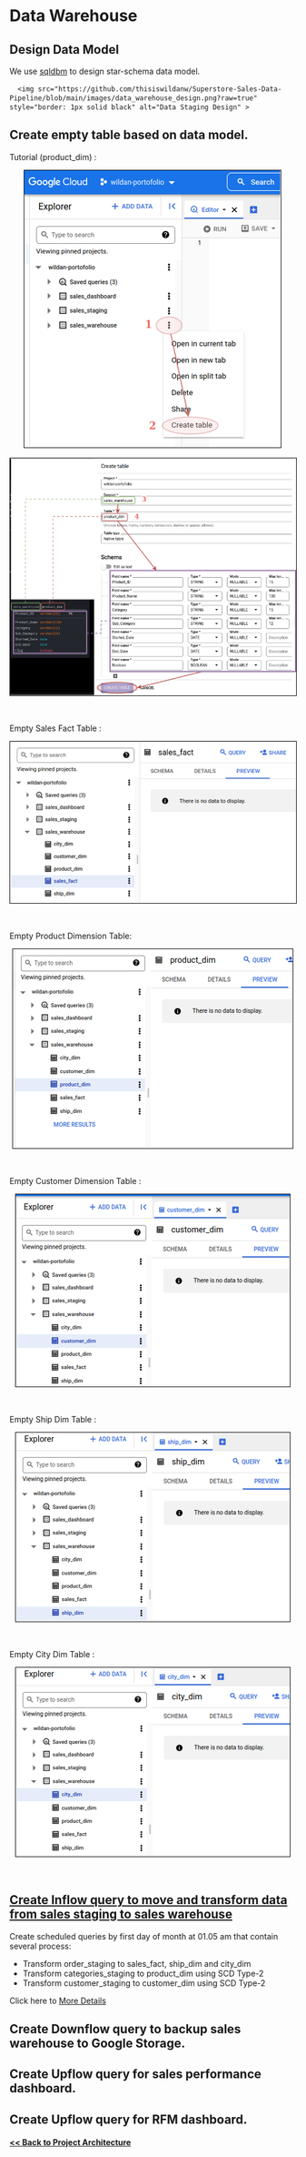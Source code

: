 # Data Warehouse

  ## Design Data Model
   
  We use [sqldbm](https://app.sqldbm.com) to design star-schema data model. 

  <p align="center">
  
      <img src="https://github.com/thisiswildanw/Superstore-Sales-Data-Pipeline/blob/main/images/data_warehouse_design.png?raw=true" style="border: 1px solid black" alt="Data Staging Design" >
  </p>

  ## Create empty table based on data model.
  Tutorial (product_dim) : 

  <p align="center">
      <img src="https://github.com/thisiswildanw/Superstore-Sales-Data-Pipeline/blob/main/images/Create_Table_Part1.png?raw=true" style="border: 1px solid black" alt="Data Staging Design" >
  </p>
  <p align="center">
      <img src="https://github.com/thisiswildanw/Superstore-Sales-Data-Pipeline/blob/main/images/Create_Table_Part2.png?raw=true" style="border: 1px solid black" alt="Data Staging Design" >
  </p>

  <br>


  Empty Sales Fact Table :
  <p align="center">
      <img src="https://github.com/thisiswildanw/Superstore-Sales-Data-Pipeline/blob/main/images/empty_sales_fact.png?raw=true.png" style="border: 1px solid black" alt="Data Staging Design" >
  </p>
  <br>

  Empty Product Dimension Table:
  <p align="center">
      <img src="https://github.com/thisiswildanw/Superstore-Sales-Data-Pipeline/blob/main/images/empty_product_dim.png?raw=true" style="border: 1px solid black" alt="Data Staging Design" >
  </p>
  <br>

  Empty Customer Dimension Table :
  <p align="center">
      <img src="https://github.com/thisiswildanw/Superstore-Sales-Data-Pipeline/blob/main/images/empty_customer_dim.png?raw=true"" style="border: 1px solid black" alt="Data Staging Design" >
  </p>
  <br>
  
  Empty Ship Dim Table :
  <p align="center">
      <img src="https://github.com/thisiswildanw/Superstore-Sales-Data-Pipeline/blob/main/images/empty_ship_dim.png?raw=true"" style="border: 1px solid black" alt="Data Staging Design" >
  </p>
  <br>

  Empty City Dim Table :
  <p align="center">
      <img src="https://github.com/thisiswildanw/Superstore-Sales-Data-Pipeline/blob/main/images/empty_city_dim.png?raw=true"" style="border: 1px solid black" alt="Data Staging Design" >
  </p>
  <br>
   

  ## [Create Inflow query to move and transform data from sales staging to sales warehouse](upflow-query)
  
  Create scheduled queries by first day of month at 01.05 am that contain several process:  
  - Transform order_staging to sales_fact, ship_dim and city_dim
  - Transform categories_staging to product_dim using SCD Type-2
  - Transform customer_staging to customer_dim using SCD Type-2

  Click here to [More Details](inflow-query) 

## Create Downflow query to backup sales warehouse to Google Storage.

## Create Upflow query for sales performance dashboard.

## Create Upflow query for RFM dashboard.

#### [<< Back to Project Architecture](https://github.com/thisiswildanw/Superstore-Sales-Data-Pipeline/#project-architecture)